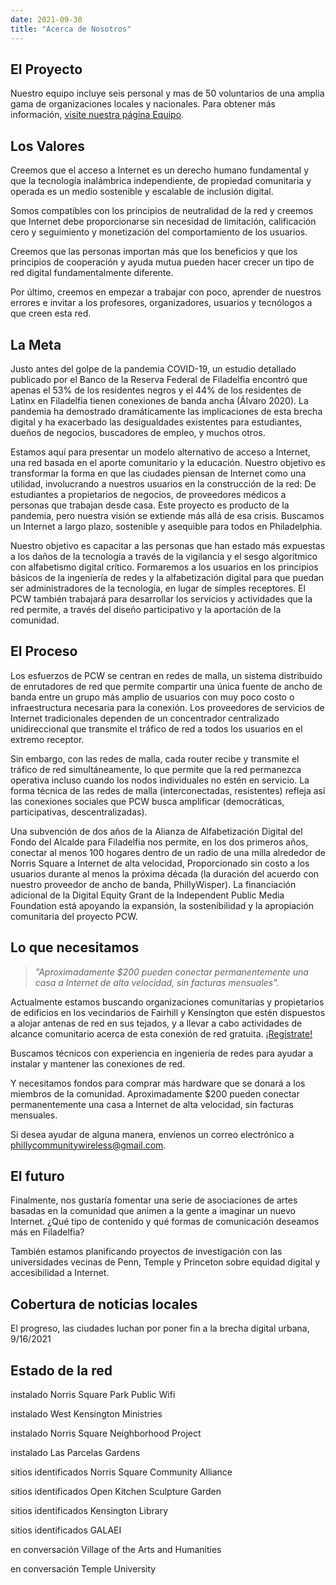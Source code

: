 ```yaml
---
date: 2021-09-30
title: "Acerca de Nosotros"
---
```


## El Proyecto

Nuestro equipo incluye seis personal y mas de 50 voluntarios de una amplia gama de organizaciones locales y nacionales. Para obtener más información, [visite nuestra página Equipo](/es/people).

## Los Valores

Creemos que el acceso a Internet es un derecho humano fundamental y que la tecnología inalámbrica independiente, de propiedad comunitaria y operada es un medio sostenible y escalable de inclusión digital.

Somos compatibles con los principios de neutralidad de la red y creemos que Internet debe proporcionarse sin necesidad de limitación, calificación cero y seguimiento y monetización del comportamiento de los usuarios.

Creemos que las personas importan más que los beneficios y que los principios de cooperación y ayuda mutua pueden hacer crecer un tipo de red digital fundamentalmente diferente.

Por último, creemos en empezar a trabajar con poco, aprender de nuestros errores e invitar a los profesores, organizadores, usuarios y tecnólogos a que creen esta red.

## La Meta

Justo antes del golpe de la pandemia COVID-19, un estudio detallado publicado por el Banco de la Reserva Federal de Filadelfia encontró que apenas el 53% de los residentes negros y el 44% de los residentes de Latinx en Filadelfia tienen conexiones de banda ancha (Álvaro 2020). La pandemia ha demostrado dramáticamente las implicaciones de esta brecha digital y ha exacerbado las desigualdades existentes para estudiantes, dueños de negocios, buscadores de empleo, y muchos otros.

Estamos aquí para presentar un modelo alternativo de acceso a Internet, una red basada en el aporte comunitario y la educación. Nuestro objetivo es transformar la forma en que las ciudades piensan de Internet como una utilidad, involucrando a nuestros usuarios en la construcción de la red: De estudiantes a propietarios de negocios, de proveedores médicos a personas que trabajan desde casa. Este proyecto es producto de la pandemia, pero nuestra visión se extiende más allá de esa crisis. Buscamos un Internet a largo plazo, sostenible y asequible para todos en Philadelphia.

Nuestro objetivo es capacitar a las personas que han estado más expuestas a los daños de la tecnología a través de la vigilancia y el sesgo algorítmico con alfabetismo digital crítico. Formaremos a los usuarios en los principios básicos de la ingeniería de redes y la alfabetización digital para que puedan ser administradores de la tecnología, en lugar de simples receptores. El PCW también trabajará para desarrollar los servicios y actividades que la red permite, a través del diseño participativo y la aportación de la comunidad.

## El Proceso

Los esfuerzos de PCW se centran en redes de malla, un sistema distribuido de enrutadores de red que permite compartir una única fuente de ancho de banda entre un grupo más amplio de usuarios con muy poco costo o infraestructura necesaria para la conexión. Los proveedores de servicios de Internet tradicionales dependen de un concentrador centralizado unidireccional que transmite el tráfico de red a todos los usuarios en el extremo receptor.

Sin embargo, con las redes de malla, cada router recibe y transmite el tráfico de red simultáneamente, lo que permite que la red permanezca operativa incluso cuando los nodos individuales no estén en servicio. La forma técnica de las redes de malla (interconectadas, resistentes) refleja así las conexiones sociales que PCW busca amplificar (democráticas, participativas, descentralizadas).

Una subvención de dos años de la Alianza de Alfabetización Digital del Fondo del Alcalde para Filadelfia nos permite, en los dos primeros años, conectar al menos 100 hogares dentro de un radio de una milla alrededor de Norris Square a Internet de alta velocidad, Proporcionado sin costo a los usuarios durante al menos la próxima década (la duración del acuerdo con nuestro proveedor de ancho de banda, PhillyWisper). La financiación adicional de la Digital Equity Grant de la Independent Public Media Foundation está apoyando la expansión, la sostenibilidad y la apropiación comunitaria del proyecto PCW.

## Lo que necesitamos

> <p class="f3"><i>"Aproximadamente $200 pueden conectar permanentemente una casa a Internet de alta velocidad, sin facturas mensuales".</i></p>

Actualmente estamos buscando organizaciones comunitarias y propietarios de edificios en los vecindarios de Fairhill y Kensington que estén dispuestos a alojar antenas de red en sus tejados, y a llevar a cabo actividades de alcance comunitario acerca de esta conexión de red gratuita. [¡Regístrate!](https://docs.google.com/forms/d/e/1FAIpQLSfjx0A9mFxMiXSb1jisgcHFHwTzktsuz4c36Ja1tVOQjjXzow/viewform)

Buscamos técnicos con experiencia en ingeniería de redes para ayudar a instalar y mantener las conexiones de red.

Y necesitamos fondos para comprar más hardware que se donará a los miembros de la comunidad. Aproximadamente $200 pueden conectar permanentemente una casa a Internet de alta velocidad, sin facturas mensuales.

Si desea ayudar de alguna manera, envíenos un correo electrónico a phillycommunitywireless@gmail.com.

## El futuro

Finalmente, nos gustaría fomentar una serie de asociaciones de artes basadas en la comunidad que animen a la gente a imaginar un nuevo Internet. ¿Qué tipo de contenido y qué formas de comunicación deseamos más en Filadelfia?

También estamos planificando proyectos de investigación con las universidades vecinas de Penn, Temple y Princeton sobre equidad digital y accesibilidad a Internet.

## Cobertura de noticias locales

El progreso, las ciudades luchan por poner fin a la brecha digital urbana, 9/16/2021

## Estado de la red

<span class="bg-gold black ph2 pv1 br3 small-caps">instalado</span> Norris Square Park Public Wifi

<span class="bg-gold black ph2 pv1 br3 small-caps">instalado</span> West Kensington Ministries

<span class="bg-gold black ph2 pv1 br3 small-caps">instalado</span> Norris Square Neighborhood Project

<span class="bg-gold black ph2 pv1 br3 small-caps">instalado</span> Las Parcelas Gardens

<span class="bg-yellow dark-gray ph2 pv1 br3 small-caps">sitios identificados</span> Norris Square Community Alliance

<span class="bg-yellow dark-gray ph2 pv1 br3 small-caps">sitios identificados</span> Open Kitchen Sculpture Garden

<span class="bg-yellow dark-gray ph2 pv1 br3 small-caps">sitios identificados</span> Kensington Library

<span class="bg-yellow dark-gray ph2 pv1 br3 small-caps">sitios identificados</span> GALAEI

<span class="bg-light-yellow near-black ph2 pv1 br3 small-caps">en conversación</span> Village of the Arts and Humanities

<span class="bg-light-yellow near-black ph2 pv1 br3 small-caps">en conversación</span> Temple University

